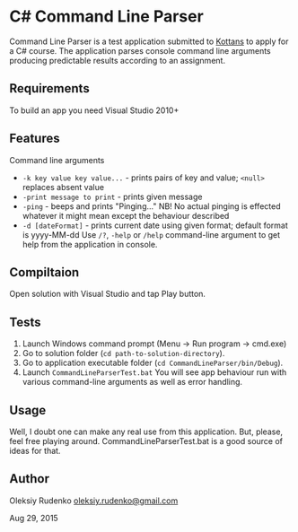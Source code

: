 # C# Command Line Parser
Command Line Parser is a test application submitted to [Kottans](http://kottans.org/) to apply for a C# course.
The application parses console command line arguments producing predictable results according to an assignment.

## Requirements
To build an app you need Visual Studio 2010+

## Features
Command line arguments
* `-k key value key value...` - prints pairs of key and value; `<null>` replaces absent value
* `-print message to print` - prints given message
* `-ping` - beeps and prints "Pinging..." NB! No actual pinging is effected whatever it might mean except the behaviour described
* `-d [dateFormat]` - prints current date using given format; default format is yyyy-MM-dd
Use `/?`, `-help` or `/help` command-line argument to get help from the application in console.

## Compiltaion
Open solution with Visual Studio and tap Play button.

## Tests
1. Launch Windows command prompt (Menu -> Run program -> cmd.exe)
2. Go to solution folder (`cd path-to-solution-directory`).
3. Go to application executable folder (`cd CommandLineParser/bin/Debug`).
4. Launch `CommandLineParserTest.bat`
You will see app behaviour run with various command-line arguments as well as error handling.

## Usage
Well, I doubt one can make any real use from this application. But, please, feel free playing around.
CommandLineParserTest.bat is a good source of ideas for that.

## Author
Oleksiy Rudenko oleksiy.rudenko@gmail.com

Aug 29, 2015
